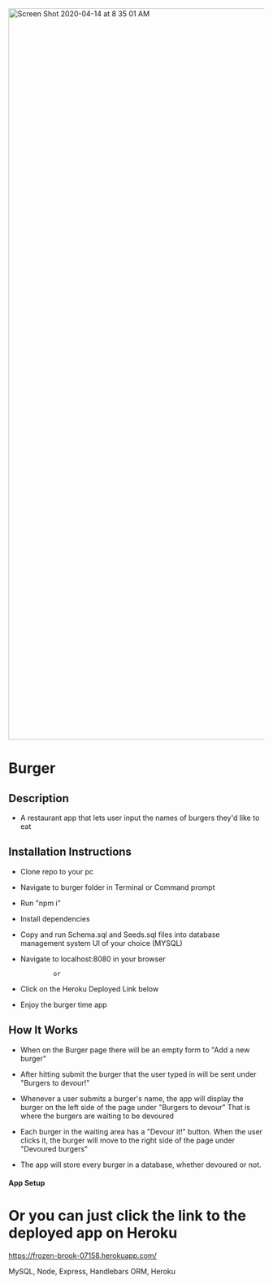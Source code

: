 <img width="1440" alt="Screen Shot 2020-04-14 at 8 35 01 AM" src="https://user-images.githubusercontent.com/53281244/79225722-28b70d00-7e2b-11ea-8a7d-795201b9fe82.png">

# Burger

## Description 

 * A restaurant app that lets user input the names of burgers they'd like to eat 

## Installation Instructions

 * Clone repo to your pc

 * Navigate to burger folder in Terminal or Command prompt

 * Run "npm i"
 
 * Install dependencies

 * Copy and run Schema.sql and Seeds.sql files into database management system UI of your choice (MYSQL)

 * Navigate to localhost:8080 in your browser

                or
                                        
 * Click on the Heroku Deployed Link below
 
 * Enjoy the burger time app

## How It Works

 * When on the Burger page there will be an empty form to "Add a new burger" 
 
 * After hitting submit the burger that the user typed in will be sent under "Burgers to devour!"
 
 * Whenever a user submits a burger's name, the app will display the burger on the left side of the page under "Burgers to        devour"  That is where the burgers are waiting to be devoured

 * Each burger in the waiting area has a "Devour it!" button. When the user clicks it, the burger will move to the right          side of the page under "Devoured burgers"

 * The app will store every burger in a database, whether devoured or not.

#### App Setup



# Or you can just click the link to the deployed app on Heroku #

https://frozen-brook-07158.herokuapp.com/

MySQL, Node, Express, Handlebars ORM, Heroku

